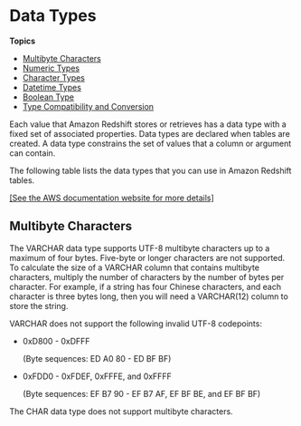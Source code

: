 # Data Types<a name="c_Supported_data_types"></a>

**Topics**
+ [Multibyte Characters](#c_Supported_data_types-multi-byte-characters)
+ [Numeric Types](r_Numeric_types201.md)
+ [Character Types](r_Character_types.md)
+ [Datetime Types](r_Datetime_types.md)
+ [Boolean Type](r_Boolean_type.md)
+ [Type Compatibility and Conversion](r_Type_conversion.md)

Each value that Amazon Redshift stores or retrieves has a data type with a fixed set of associated properties\. Data types are declared when tables are created\. A data type constrains the set of values that a column or argument can contain\. 

The following table lists the data types that you can use in Amazon Redshift tables\. 

[\[See the AWS documentation website for more details\]](http://docs.aws.amazon.com/redshift/latest/dg/c_Supported_data_types.html)

## Multibyte Characters<a name="c_Supported_data_types-multi-byte-characters"></a>

The VARCHAR data type supports UTF\-8 multibyte characters up to a maximum of four bytes\. Five\-byte or longer characters are not supported\. To calculate the size of a VARCHAR column that contains multibyte characters, multiply the number of characters by the number of bytes per character\. For example, if a string has four Chinese characters, and each character is three bytes long, then you will need a VARCHAR\(12\) column to store the string\.

VARCHAR does not support the following invalid UTF\-8 codepoints:
+ 0xD800 \- 0xDFFF

  \(Byte sequences: ED A0 80 \- ED BF BF\)
+ 0xFDD0 \- 0xFDEF, 0xFFFE, and 0xFFFF

   \(Byte sequences: EF B7 90 \- EF B7 AF, EF BF BE, and EF BF BF\)

The CHAR data type does not support multibyte characters\.